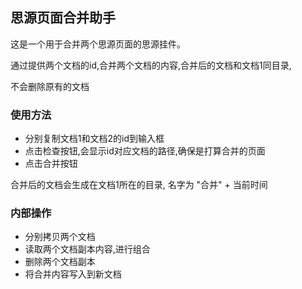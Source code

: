 ## 思源页面合并助手

这是一个用于合并两个思源页面的思源挂件。

通过提供两个文档的id,合并两个文档的内容,合并后的文档和文档1同目录,

不会删除原有的文档

### 使用方法

- 分别复制文档1和文档2的id到输入框
- 点击检查按钮,会显示id对应文档的路径,确保是打算合并的页面
- 点击合并按钮

合并后的文档会生成在文档1所在的目录, 名字为 "合并" + 当前时间

### 内部操作

- 分别拷贝两个文档
- 读取两个文档副本内容,进行组合
- 删除两个文档副本
- 将合并内容写入到新文档
